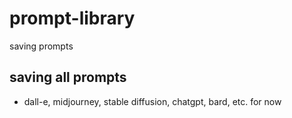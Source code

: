 # prompt-library
saving prompts

## saving all prompts

- dall-e, midjourney, stable diffusion, chatgpt, bard, etc. for now
